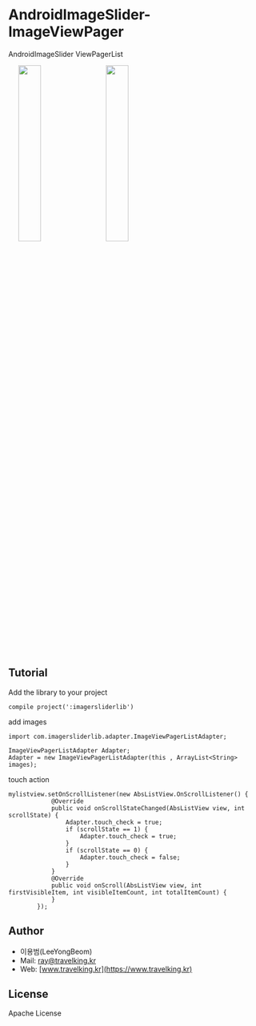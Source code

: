 # AndroidImageSlider-ImageViewPager
AndroidImageSlider ViewPagerList

<div style="width:100%;">
<img src="https://github.com/yongbeam/AndroidImageSlider-ImageViewPager/blob/master/sc1.png?raw=true" align="center" height="30%" width="30%" style="margin-left:20px;">
<img src="https://github.com/yongbeam/AndroidImageSlider-ImageViewPager/blob/master/sc2.png?raw=true" align="center" height="30%" width="30%" style="margin-left:20px;">
</div>

## Tutorial
Add the library to your project
```
compile project(':imagersliderlib')
```

add images
```
import com.imagersliderlib.adapter.ImageViewPagerListAdapter;

ImageViewPagerListAdapter Adapter;
Adapter = new ImageViewPagerListAdapter(this , ArrayList<String> images);
```

touch action
```
mylistview.setOnScrollListener(new AbsListView.OnScrollListener() {
            @Override
            public void onScrollStateChanged(AbsListView view, int scrollState) {
                Adapter.touch_check = true;
                if (scrollState == 1) {
                    Adapter.touch_check = true;
                }
                if (scrollState == 0) {
                    Adapter.touch_check = false;
                }
            }
            @Override
            public void onScroll(AbsListView view, int firstVisibleItem, int visibleItemCount, int totalItemCount) {
            }
        });
```

## Author

 * 이용범(LeeYongBeom)
 * Mail: [ray@travelking.kr](mailto://ray@travelking.kr)
 * Web: [www.travelking.kr](https://www.travelking.kr)

## License
Apache License
